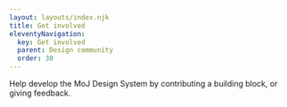 ```yaml
---
layout: layouts/index.njk
title: Get involved
eleventyNavigation:
  key: Get involved
  parent: Design community
  order: 30
---
```


Help develop the MoJ Design System by contributing a building block, or giving feedback.
